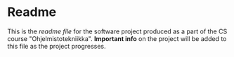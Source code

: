 # Readme 
This is the *readme file* for the software project produced as a part of the CS course "Ohjelmistotekniikka". 
**Important info** on the project will be added to this file as the project progresses.
